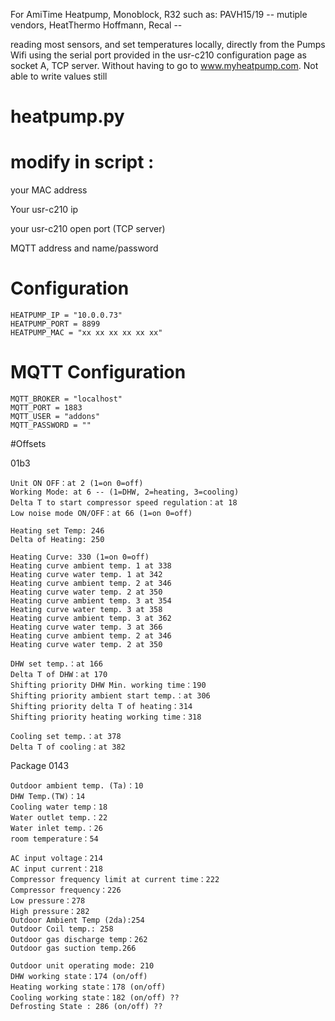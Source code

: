For AmiTime Heatpump, Monoblock, R32
such as: PAVH15/19 -- mutiple vendors, HeatThermo Hoffmann, Recal --  

reading most sensors, and set temperatures locally, directly from the Pumps Wifi using the serial port provided in the usr-c210 configuration page as socket A, TCP server.
Without having to go to  www.myheatpump.com.
Not able to write values still

#  heatpump.py


# modify in script :

your MAC address

Your usr-c210 ip

your usr-c210 open port (TCP server)

MQTT address and name/password


# Configuration
	HEATPUMP_IP = "10.0.0.73"
	HEATPUMP_PORT = 8899
	HEATPUMP_MAC = "xx xx xx xx xx xx"

# MQTT Configuration
	MQTT_BROKER = "localhost"
	MQTT_PORT = 1883
	MQTT_USER = "addons"
	MQTT_PASSWORD = ""

#Offsets
	
01b3

	Unit ON OFF：at 2 (1=on 0=off)
	Working Mode: at 6 -- (1=DHW, 2=heating, 3=cooling)
	Delta T to start compressor speed regulation：at 18
	Low noise mode ON/OFF：at 66 (1=on 0=off)

	Heating set Temp: 246 
	Delta of Heating: 250

	Heating Curve: 330 (1=on 0=off)
	Heating curve ambient temp. 1 at 338
	Heating curve water temp. 1 at 342
	Heating curve ambient temp. 2 at 346
	Heating curve water temp. 2 at 350
	Heating curve ambient temp. 3 at 354
	Heating curve water temp. 3 at 358
	Heating curve ambient temp. 3 at 362
	Heating curve water temp. 3 at 366
	Heating curve ambient temp. 2 at 346
	Heating curve water temp. 2 at 350

	DHW set temp.：at 166
	Delta T of DHW：at 170
	Shifting priority DHW Min. working time：190
	Shifting priority ambient start temp.：at 306
	Shifting priority delta T of heating：314
	Shifting priority heating working time：318

	Cooling set temp.：at 378
	Delta T of cooling：at 382

Package 0143

	Outdoor ambient temp. (Ta)：10
	DHW Temp.(TW)：14
	Cooling water temp：18
	Water outlet temp.：22
	Water inlet temp.：26
	room temperature：54

	AC input voltage：214
	AC input current：218
	Compressor frequency limit at current time：222
	Compressor frequency：226
	Low pressure：278
	High pressure：282
	Outdoor Ambient Temp (2da):254
	Outdoor Coil temp.: 258
	Outdoor gas discharge temp：262
	Outdoor gas suction temp.266

	Outdoor unit operating mode: 210
	DHW working state：174 (on/off)  
	Heating working state：178 (on/off) 
	Cooling working state：182 (on/off) ??
	Defrosting State : 286 (on/off) ??



